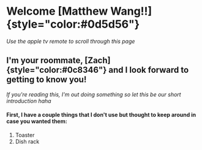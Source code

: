 # Welcome [Matthew Wang!!]{style="color:#0d5d56"}

*Use the apple tv remote to scroll through this page*

## I'm your roommate, [Zach]{style="color:#0c8346"} and I look forward to getting to know you!

*If you're reading this, I'm out doing something so let this be our short introduction haha*

#### First, I have a couple things that I don't use but thought to keep around in case you wanted them:

1.  Toaster
2.  Dish rack
